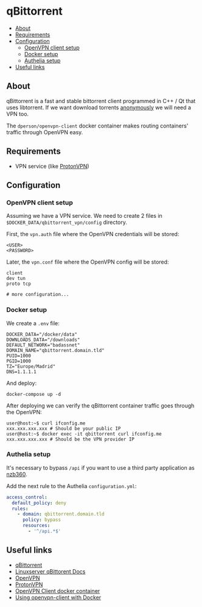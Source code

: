 # qBittorrent

- [About](#about)
- [Requirements](#requirements)
- [Configuration](#configuration)
  * [OpenVPN client setup](#openvpn-client-setup)
  * [Docker setup](#docker-setup)
  * [Authelia setup](#authelia-setup)
- [Useful links](#useful-links)

## About

qBittorrent is a fast and stable bittorrent client programmed in C++ / Qt that
uses libtorrent. If we want download torrents [anonymously](https://iknowwhatyoudownload.com/en/peer/) we will need a VPN too.

The `dperson/openvpn-client` docker container makes routing containers' traffic
through OpenVPN easy.

## Requirements

- VPN service (like [ProtonVPN](https://protonvpn.com))

## Configuration

### OpenVPN client setup

Assuming we have a VPN service. We need to create 2 files in
`$DOCKER_DATA/qbittorrent_vpn/config` directory.

First, the `vpn.auth` file where the OpenVPN credentials will be stored:

```shell
<USER>
<PASSWORD>
```

Later, the `vpn.conf` file where the OpenVPN config will be stored:

```shell
client
dev tun
proto tcp

# more configuration...
```

### Docker setup

We create a `.env` file:

```shell
DOCKER_DATA="/docker/data"
DOWNLOADS_DATA="/downloads"
DEFAULT_NETWORK="badassnet"
DOMAIN_NAME="qbittorrent.domain.tld"
PUID=1000
PGID=1000
TZ="Europe/Madrid"
DNS=1.1.1.1
```

And deploy:

    docker-compose up -d

After deploying we can verify the qBittorrent container traffic goes through the
OpenVPN:

```shell
user@host:~$ curl ifconfig.me
xxx.xxx.xxx.xxx # Should be your public IP
user@host:~$ docker exec -it qbittorrent curl ifconfig.me
xxx.xxx.xxx.xxx # Should be the VPN provider IP
```

### Authelia setup

It's necessary to bypass `/api` if you want to use a third party application as [nzb360](https://nzb360.com).

Add the next rule to the Authelia `configuration.yml`:

```yml
access_control:
  default_policy: deny
  rules:
    - domain: qbittorrent.domain.tld
      policy: bypass
      resources:
        - '^/api.*$'
```

## Useful links

- [qBittorrent](https://www.qbittorrent.org/)
- [Linuxserver qBittorent Docs](https://docs.linuxserver.io/images/docker-qbittorrent)
- [OpenVPN](https://openvpn.net)
- [ProtonVPN](https://protonvpn.com)
- [OpenVPN Client docker container](https://github.com/dperson/openvpn-client)
- [Using openvpn-client with Docker](https://michaelheap.com/openvpn-docker-compose)
